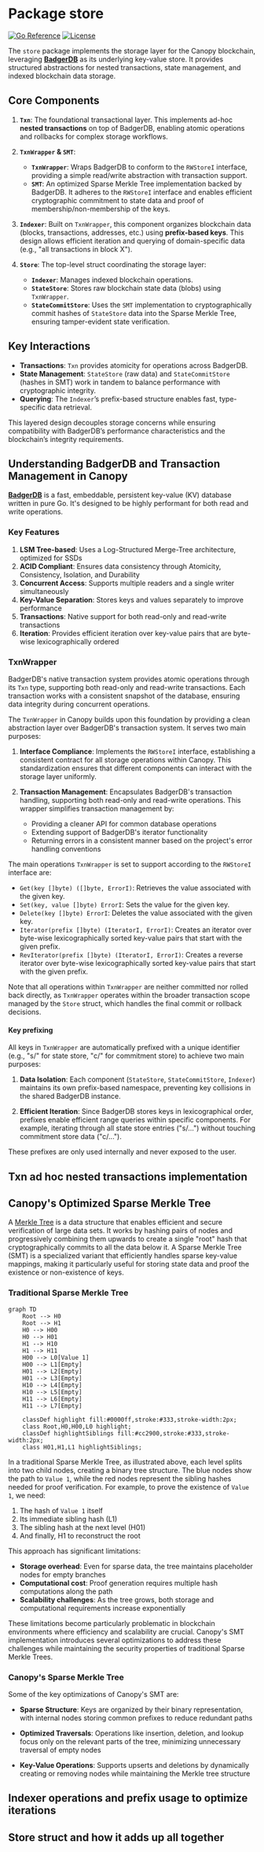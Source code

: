 # Package store

[![Go Reference](https://pkg.go.dev/badge/github.com/canopy/canopy-network.svg)](https://pkg.go.dev/github.com/canopy-network/canopy/store)
[![License](https://img.shields.io/github/license/canopy-network/canopy)](https://github.com/canopy/canopy-network/blob/main/LICENSE)

The `store` package implements the storage layer for the Canopy blockchain, leveraging
**[BadgerDB](https://github.com/hypermodeinc/badger)** as its underlying key-value store. It
provides structured abstractions for nested transactions, state management, and indexed blockchain
data storage.

## **Core Components**

1. **`Txn`**: The foundational transactional layer. This implements ad-hoc **nested transactions** on top
   of BadgerDB, enabling atomic operations and rollbacks for complex storage workflows.

2. **`TxnWrapper` & `SMT`**:
   - **`TxnWrapper`**: Wraps BadgerDB to conform to the `RWStoreI` interface, providing a simple
     read/write abstraction with transaction support.
   - **`SMT`**: An optimized Sparse Merkle Tree implementation backed by BadgerDB. It adheres to the
     `RWStoreI` interface and enables efficient cryptographic commitment to state data and proof of
     membership/non-membership of the keys.

3. **`Indexer`**: Built on `TxnWrapper`, this component organizes blockchain data (blocks,
   transactions, addresses, etc.) using **prefix-based keys**. This design allows efficient
   iteration and querying of domain-specific data (e.g., "all transactions in block X").

4. **`Store`**: The top-level struct coordinating the storage layer:
   - **`Indexer`**: Manages indexed blockchain operations.
   - **`StateStore`**: Stores raw blockchain state data (blobs) using `TxnWrapper`.
   - **`StateCommitStore`**: Uses the `SMT` implementation to cryptographically commit hashes of
     `StateStore` data into the Sparse Merkle Tree, ensuring tamper-evident state verification.

## **Key Interactions**

- **Transactions**: `Txn` provides atomicity for operations across BadgerDB.
- **State Management**: `StateStore` (raw data) and `StateCommitStore` (hashes in SMT) work in
  tandem to balance performance with cryptographic integrity.
- **Querying**: The `Indexer`’s prefix-based structure enables fast, type-specific data retrieval.

This layered design decouples storage concerns while ensuring compatibility with BadgerDB’s
performance characteristics and the blockchain’s integrity requirements.

## Understanding BadgerDB and Transaction Management in Canopy

**[BadgerDB](https://github.com/hypermodeinc/badger)** is a fast, embeddable, persistent key-value
(KV) database written in pure Go. It's designed to be highly performant for both read and write
operations.

### Key Features

1. **LSM Tree-based**: Uses a Log-Structured Merge-Tree architecture, optimized for SSDs
2. **ACID Compliant**: Ensures data consistency through Atomicity, Consistency, Isolation, and
   Durability
3. **Concurrent Access**: Supports multiple readers and a single writer simultaneously
4. **Key-Value Separation**: Stores keys and values separately to improve performance
5. **Transactions**: Native support for both read-only and read-write transactions
6. **Iteration**: Provides efficient iteration over key-value pairs that are byte-wise
   lexicographically ordered

### TxnWrapper

BadgerDB's native transaction system provides atomic operations through its `Txn` type, supporting
both read-only and read-write transactions. Each transaction works with a consistent snapshot of the
database, ensuring data integrity during concurrent operations.

The `TxnWrapper` in Canopy builds upon this foundation by providing a clean abstraction layer over
BadgerDB's transaction system. It serves two main purposes:

1. **Interface Compliance**: Implements the `RWStoreI` interface, establishing a consistent contract
   for all storage operations within Canopy. This standardization ensures that different components
   can interact with the storage layer uniformly.

2. **Transaction Management**: Encapsulates BadgerDB's transaction handling, supporting both
   read-only and read-write operations. This wrapper simplifies transaction management by:
   - Providing a cleaner API for common database operations
   - Extending support of BadgerDB's iterator functionality
   - Returning errors in a consistent manner based on the project's error handling conventions

The main operations `TxnWrapper` is set to support according to the `RWStoreI` interface are:

- `Get(key []byte) ([]byte, ErrorI)`: Retrieves the value associated with the given key.
- `Set(key, value []byte) ErrorI`: Sets the value for the given key.
- `Delete(key []byte) ErrorI`: Deletes the value associated with the given key.
- `Iterator(prefix []byte) (IteratorI, ErrorI)`: Creates an iterator over byte-wise
  lexicographically sorted key-value pairs that start with the given prefix.
- `RevIterator(prefix []byte) (IteratorI, ErrorI)`: Creates a reverse iterator over byte-wise
  lexicographically sorted key-value pairs that start with the given prefix.

Note that all operations within `TxnWrapper` are neither committed nor rolled back directly, as
`TxnWrapper` operates within the broader transaction scope managed by the `Store` struct, which
handles the final commit or rollback decisions.

#### Key prefixing

All keys in `TxnWrapper` are automatically prefixed with a unique identifier (e.g., "s/" for state
store, "c/" for commitment store) to achieve two main purposes:

1. **Data Isolation**: Each component (`StateStore`, `StateCommitStore`, `Indexer`) maintains its own
   prefix-based namespace, preventing key collisions in the shared BadgerDB instance.

2. **Efficient Iteration**: Since BadgerDB stores keys in lexicographical order, prefixes enable
   efficient range queries within specific components. For example, iterating through all state
   store entries ("s/...") without touching commitment store data ("c/...").

These prefixes are only used internally and never exposed to the user.

## Txn ad hoc nested transactions implementation

## Canopy's Optimized Sparse Merkle Tree

A [Merkle Tree](https://en.wikipedia.org/wiki/Merkle_tree) is a data structure that enables
efficient and secure verification of large data sets. It works by hashing pairs of nodes and
progressively combining them upwards to create a single "root" hash that cryptographically commits
to all the data below it. A Sparse Merkle Tree (SMT) is a specialized variant that efficiently
handles sparse key-value mappings, making it particularly useful for storing state data and proof
the existence or non-existence of keys.

### Traditional Sparse Merkle Tree

```mermaid
graph TD
    Root --> H0
    Root --> H1
    H0 --> H00
    H0 --> H01
    H1 --> H10
    H1 --> H11
    H00 --> L0[Value 1]
    H00 --> L1[Empty]
    H01 --> L2[Empty]
    H01 --> L3[Empty]
    H10 --> L4[Empty]
    H10 --> L5[Empty]
    H11 --> L6[Empty]
    H11 --> L7[Empty]

    classDef highlight fill:#0000ff,stroke:#333,stroke-width:2px;
    class Root,H0,H00,L0 highlight;
    classDef highlightSiblings fill:#cc2900,stroke:#333,stroke-width:2px;
    class H01,H1,L1 highlightSiblings;
```

In a traditional Sparse Merkle Tree, as illustrated above, each level splits into two child nodes,
creating a binary tree structure. The blue nodes show the path to `Value 1`, while the red nodes
represent the sibling hashes needed for proof verification. For example, to prove the existence of
`Value 1`, we need:

1. The hash of `Value 1` itself
2. Its immediate sibling hash (L1)
3. The sibling hash at the next level (H01)
4. And finally, H1 to reconstruct the root

This approach has significant limitations:

- **Storage overhead**: Even for sparse data, the tree maintains placeholder nodes for empty
  branches
- **Computational cost**: Proof generation requires multiple hash computations along the path
- **Scalability challenges**: As the tree grows, both storage and computational requirements
  increase exponentially

These limitations become particularly problematic in blockchain environments where efficiency and
scalability are crucial. Canopy's SMT implementation introduces several optimizations to address
these challenges while maintaining the security properties of traditional Sparse Merkle Trees.

### Canopy's Sparse Merkle Tree

Some of the key optimizations of Canopy's SMT are:

- **Sparse Structure**: Keys are organized by their binary representation, with internal nodes storing
  common prefixes to reduce redundant paths

- **Optimized Traversals**: Operations like insertion, deletion, and lookup focus only on the relevant
  parts of the tree, minimizing unnecessary traversal of empty nodes

- **Key-Value Operations**: Supports upserts and deletions by dynamically creating or removing nodes
  while maintaining the Merkle tree structure

## Indexer operations and prefix usage to optimize iterations

## Store struct and how it adds up all together
